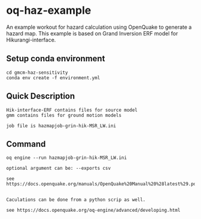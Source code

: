 # oq-haz-example
An example workout for hazard calculation using OpenQuake to generate a hazard map. This example is based on Grand Inversion ERF model for Hikurangi-interface. 

## Setup conda environment

```
cd gmcm-haz-sensitivity
conda env create -f environment.yml
```

## Quick Description

```
Hik-interface-ERF contains files for source model
gmm contains files for ground motion models

job file is hazmapjob-grin-hik-MSR_LW.ini
```

## Command  
```
oq engine --run hazmapjob-grin-hik-MSR_LW.ini

optional argument can be: --exports csv  

see https://docs.openquake.org/manuals/OpenQuake%20Manual%20%28latest%29.pdf


Caculations can be done from a python scrip as well.  

see https://docs.openquake.org/oq-engine/advanced/developing.html

```
